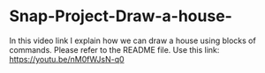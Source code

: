 # Snap-Project-Draw-a-house-
In this video link I explain how we can draw a house using blocks of commands. Please refer to the README file.
Use this link:  https://youtu.be/nM0fWJsN-q0
